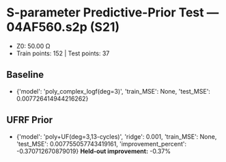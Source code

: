 # S-parameter Predictive-Prior Test — 04AF560.s2p (S21)
- Z0: 50.00 Ω
- Train points: 152  |  Test points: 37

## Baseline
- {'model': 'poly_complex_logf(deg=3)', 'train_MSE': None, 'test_MSE': 0.007726414944216262}

## UFRF Prior
- {'model': 'poly+UF(deg=3,13-cycles)', 'ridge': 0.001, 'train_MSE': None, 'test_MSE': 0.007755057743419161, 'improvement_percent': -0.370712670879019}
**Held-out improvement:** -0.37%